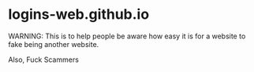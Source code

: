 # logins-web.github.io
WARNING: This is to help people be aware how easy it is for a website to fake being another website.

Also, Fuck Scammers
